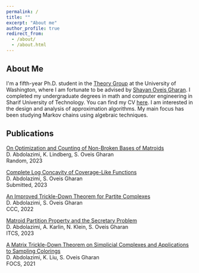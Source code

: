 ```yaml
---
permalink: /
title: ""
excerpt: "About me"
author_profile: true
redirect_from: 
  - /about/
  - /about.html
---
```


## About Me
I'm a fifth-year Ph.D. student in the [Theory Group](https://theory.cs.washington.edu/) at the University of Washington, where I am fortunate to be advised by [Shayan Oveis Gharan](https://homes.cs.washington.edu/~shayan/). I completed my undergraduate degrees in math and computer engineering in Sharif University of Technology. You can find my CV [here](https://dornaabdolazimi.github.io/files/CV_Dorna_Abdolazimi.pdf). I am interested in the design and analysis of approximation algorithms. My main focus has been studying Markov chains using algebraic techniques.

## Publications
[On Optimization and Counting of Non-Broken Bases of Matroids](https://arxiv.org/abs/2305.03307) <br />
D. Abdolazimi, K. Lindberg, S. Oveis Gharan <br />
Random, 2023 <br /> 

[Complete Log Concavity of Coverage-Like Functions](https://arxiv.org/abs/2303.03741) <br />
D. Abdolazimi, S. Oveis Gharan <br /> 
Submitted, 2023 <br /> 

[An Improved Trickle-Down Theorem for Partite Complexes](https://arxiv.org/abs/2208.04486) <br />
D. Abdolazimi, S. Oveis Gharan <br /> 
CCC, 2022 <br />  

[Matroid Partition Property and the Secretary Problem](https://arxiv.org/abs/2111.12436) <br />
D. Abdolazimi, A. Karlin, N. Klein, S. Oveis Gharan <br />
ITCS, 2023 <br /> 

[A Matrix Trickle-Down Theorem on Simplicial Complexes and Applications to Sampling Colorings](https://arxiv.org/abs/2106.03845) <br />
D. Abdolazimi, K. Liu, S. Oveis Gharan <br />
FOCS, 2021

